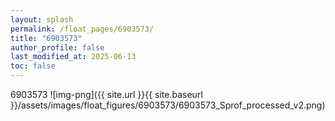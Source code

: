 ```yaml
---
layout: splash
permalink: /float_pages/6903573/
title: "6903573"
author_profile: false
last_modified_at: 2025-06-13
toc: false
---
```

 
6903573
![img-png]({{ site.url }}{{ site.baseurl }}/assets/images/float_figures/6903573/6903573_Sprof_processed_v2.png)